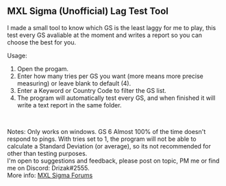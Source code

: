 <h2>MXL Sigma (Unofficial) Lag Test Tool</h2>

I made a small tool to know which GS is the least laggy for me to play, this test every GS avaliable at the moment and writes a report so you can choose the best for you.
<br>

Usage:
<ol>
  <li>Open the progam.</li>
<li>Enter how many tries per GS you want (more means more precise measuring) or leave blank to default (4).</li>
<li>Enter a Keyword or Country Code to filter the GS list.</li>
<li>The program will automatically test every GS, and when finished it will write a text report in the same folder.</li>
</ol>

<br>

Notes:
Only works on windows.
GS 6 Almost 100% of the time doesn't respond to pings.
With tries set to 1, the program will not be able to calculate a Standard Deviation (or average), so its not recommended for other than testing purposes.
<br>
I'm open to suggestions and feedback, please post on topic, PM me or find me on Discord: Drizak#2555.<br>
More info: <a href="https://forum.median-xl.com/viewtopic.php?f=4&t=24270">MXL Sigma Forums</a>
